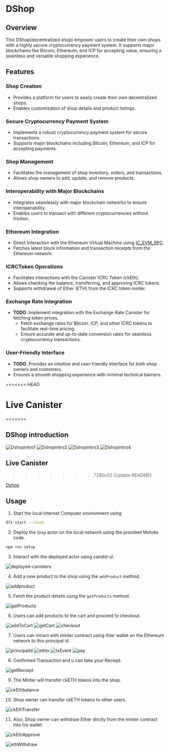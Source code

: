 # DShop

## Overview

This DShop(decentralized shop) empower users to create their own shops with a highly secure cryptocurrency payment system. It supports major blockchains like Bitcoin, Ethereum, and ICP for accepting value, ensuring a seamless and versatile shopping experience.

## Features

### Shop Creation

- Provides a platform for users to easily create their own decentralized shops.
- Enables customization of shop details and product listings.

### Secure Cryptocurrency Payment System

- Implements a robust cryptocurrency payment system for secure transactions.
- Supports major blockchains including Bitcoin, Ethereum, and ICP for accepting payments.

### Shop Management

- Facilitates the management of shop inventory, orders, and transactions.
- Allows shop owners to add, update, and remove products.

### Interoperability with Major Blockchains

- Integrates seamlessly with major blockchain networks to ensure interoperability.
- Enables users to transact with different cryptocurrencies without friction.

### Ethereum Integration

- Direct Interaction with the Ethereum Virtual Machine using [IC_EVM_RPC](https://github.com/internet-computer-protocol/evm-rpc-canister).
- Fetches latest block information and transaction receipts from the Ethereum network.

### ICRCToken Operations

- Facilitates interactions with the Canister ICRC Token (ckEth).
- Allows checking the balance, transferring, and approving ICRC tokens.
- Supports withdrawal of Ether (ETH) from the ICRC token minter.

### Exchange Rate Integration

- **TODO**: Implement integration with the Exchange Rate Canister for fetching token prices.
  - Fetch exchange rates for Bitcoin, ICP, and other ICRC tokens to facilitate real-time pricing.
  - Ensure accurate and up-to-date conversion rates for seamless cryptocurrency transactions.

### User-Friendly Interface

- **TODO**: Provides an intuitive and user-friendly interface for both shop owners and customers.
- Ensures a smooth shopping experience with minimal technical barriers.

<<<<<<< HEAD
# Live Canister
=======
## DShop introduction

![Dshopintro1](<assets/Dshop%20Intro%20(01).png>)
![Dshopintro2](<assets/Dshop%20Intro%20(02).png>)
![Dshopintro3](<assets/Dshop%20Intro%20(03).png>)
![Dshopintro4](<assets/Dshop%20Intro%20(04).png>)

## Live Canister
>>>>>>> 7280c03 (Update README)

[Dshop](https://a4gq6-oaaaa-aaaab-qaa4q-cai.raw.icp0.io/?id=wvhjn-caaaa-aaaao-a3fwa-cai)

## Usage

1. Start the local Internet Computer environment using:

```bash
dfx start --clean
```

2. Deploy the `Shop` actor on the local network using the provided Motoko code.

```bash
npm run setup
```

3. Interact with the deployed actor using candid-ui.

![deployed-canisters](assets/canisters.png)

4. Add a new product to the shop using the `addProduct` method.

![addproduct](assets/addProduct.png)

5. Fetch the product details using the `getProducts` method.

![getProducts](assets/getProducts.png)

6.  Users can add products to the cart and proceed to checkout.

![addToCart](assets/addtoCart.png)
![getCart](assets/getCart.png)
![checkout](assets/checkout.png)

7. Users can intract with minter contract using thier wallet on the Ethereum network to this principal id.

![principalId](assets/principalId.png)
![ethtx](assets/ethTransaction.png)
![txEvent](assets/transactionEvent.png)
![pay](assets/pay.png)

8. Confirmed Transaction and u can take your Reciept.

![getReciept](assets/recipet.png)

9. The Minter will transfer ckETH tokens into the shop.

![ckEthbalance](assets/ckEthBalance.png)

10. Shop owner can transfer ckETH tokens to other users.

![ckEthTransfer](assets/ckEthTransfer.png)

11. Also, Shop owner can withdraw Ether dirctly from the minter contract into his wallet.

![ckEthApprove](assets/ckEthApprove.png)

![ethWithdraw](assets/ethWithdraw.png)
